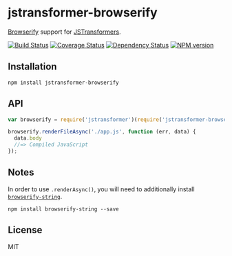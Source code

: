 # jstransformer-browserify

[Browserify](http://browserify.org/) support for [JSTransformers](https://github.com/jstransformers/jstransformer).

[![Build Status](https://img.shields.io/travis/jstransformers/jstransformer-browserify/master.svg)](https://travis-ci.org/jstransformers/jstransformer-browserify)
[![Coverage Status](https://img.shields.io/coveralls/jstransformers/jstransformer-browserify/master.svg)](https://coveralls.io/r/jstransformers/jstransformer-browserify?branch=master)
[![Dependency Status](https://img.shields.io/david/jstransformers/jstransformer-browserify/master.svg)](http://david-dm.org/jstransformers/jstransformer-browserify)
[![NPM version](https://img.shields.io/npm/v/jstransformer-browserify.svg)](https://www.npmjs.org/package/jstransformer-browserify)

## Installation

    npm install jstransformer-browserify

## API

```js
var browserify = require('jstransformer')(require('jstransformer-browserify'))

browserify.renderFileAsync('./app.js', function (err, data) {
  data.body
  //=> Compiled JavaScript
});
```

## Notes

In order to use `.renderAsync()`, you will need to additionally install [`browserify-string`](https://github.com/eugeneware/browserify-string).

    npm install browserify-string --save

## License

MIT
